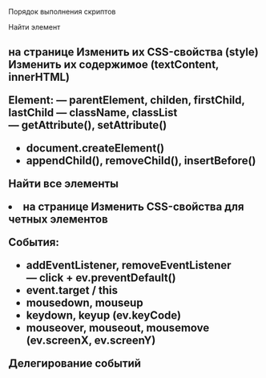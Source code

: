 Порядок выполнения скриптов

Найти элемент <h2> на странице
Изменить их CSS-свойства (style)
Изменить их содержимое (textContent, innerHTML)

Element:
— parentElement, childen, firstChild, lastChild
— className, classList
— getAttribute(), setAttribute()
- document.createElement()
- appendChild(), removeChild(), insertBefore()

Найти все элементы <li> на странице
Изменить CSS-свойства для четных элементов

События:
- addEventListener, removeEventListener
— click + ev.preventDefault()
- event.target / this
- mousedown, mouseup
- keydown, keyup (ev.keyCode)
- mouseover, mouseout, mousemove (ev.screenX, ev.screenY)

Делегирование событий
